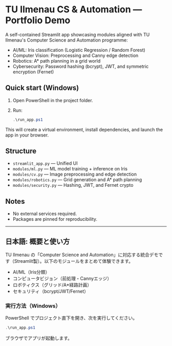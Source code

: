 # TU Ilmenau CS & Automation — Portfolio Demo

A self-contained Streamlit app showcasing modules aligned with TU Ilmenau's Computer Science and Automation programme:
- AI/ML: Iris classification (Logistic Regression / Random Forest)
- Computer Vision: Preprocessing and Canny edge detection
- Robotics: A* path planning in a grid world
- Cybersecurity: Password hashing (bcrypt), JWT, and symmetric encryption (Fernet)

## Quick start (Windows)
1. Open PowerShell in the project folder.
2. Run:
   
   ```powershell
   .\run_app.ps1
   ```

This will create a virtual environment, install dependencies, and launch the app in your browser.

## Structure
- `streamlit_app.py` — Unified UI
- `modules/ml.py` — ML model training + inference on Iris
- `modules/cv.py` — Image preprocessing and edge detection
- `modules/robotics.py` — Grid generation and A* path planning
- `modules/security.py` — Hashing, JWT, and Fernet crypto

## Notes
- No external services required.
- Packages are pinned for reproducibility.

---

## 日本語: 概要と使い方
TU Ilmenau の「Computer Science and Automation」に対応する統合デモです（Streamlit製）。以下のモジュールをまとめて体験できます。
- AI/ML（Iris分類）
- コンピュータビジョン（前処理・Cannyエッジ）
- ロボティクス（グリッド/A*経路計画）
- セキュリティ（bcrypt/JWT/Fernet）

### 実行方法（Windows）
PowerShell でプロジェクト直下を開き、次を実行してください。

```powershell
.\run_app.ps1
```

ブラウザでアプリが起動します。
